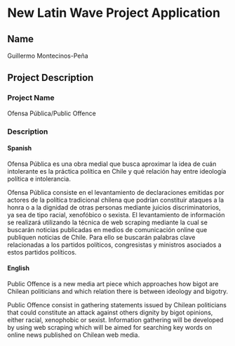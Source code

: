 # New Latin Wave Project Application
## Name
Guillermo Montecinos-Peña

## Project Description
### Project Name
Ofensa Pública/Public Offence 

### Description
#### Spanish
Ofensa Pública es una obra medial que busca aproximar la idea de cuán intolerante es la práctica política en Chile y qué relación hay entre ideología política e intolerancia.

Ofensa Pública consiste en el levantamiento de declaraciones emitidas por actores de la política tradicional chilena que podrían constituir ataques a la honra o a la dignidad de otras personas mediante juicios discriminatorios, ya sea de tipo racial, xenofóbico o sexista. El levantamiento de información se realizará utilizando la técnica de web scraping mediante la cual se buscarán noticias publicadas en medios de comunicación online que publiquen noticias de Chile. Para ello se buscarán palabras clave relacionadas a los partidos políticos, congresistas y ministros asociados a estos partidos políticos.

#### English
Public Offence is a new media art piece which approaches how bigot are Chilean politicians and which relation there is between ideology and bigotry.

Public Offence consist in gathering statements issued by Chilean politicians that could constitute an attack against others dignity by bigot opinions, either racial, xenophobic or sexist. Information gathering will be developed by using web scraping which will be aimed for searching key words on online news published on Chilean web media.
